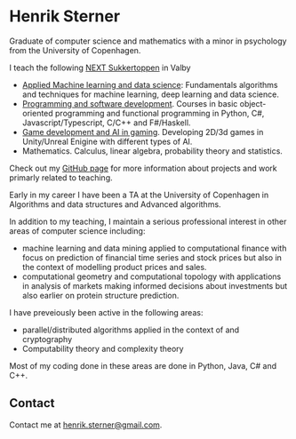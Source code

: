 # Henrik Sterner

Graduate of computer science and mathematics with a minor in psychology from the University of Copenhagen. 

I teach the following [NEXT Sukkertoppen](https://nextkbh.dk) in Valby 

- [Applied Machine learning and data science](https://henriksterner.github.io/IntelligenteSystemer/): Fundamentals algorithms and techniques for machine learning, deep learning and data science.
- [Programming and software development](https://henriksterner.github.io/P5Programmering/). Courses in basic object-oriented programming and functional programming in Python, C\#, Javascript/Typescript, C/C++ and F#/Haskell.
- [Game development and AI in gaming](https://henriksterner.github.io/Unity/).  Developing 2D/3d games in Unity/Unreal Enigine with different types of AI.
- Mathematics. Calculus, linear algebra, probability theory and statistics.

Check out my [GitHub page](http://www.github.com/HenrikSterner) for more information about projects and work primarly related to teaching.

Early in my career I have been a TA at the University of Copenhagen in Algorithms and data structures and Advanced algorithms.

In addition to my teaching, I maintain a serious professional interest in other areas of computer science including:

- machine learning and data mining applied to computational finance with focus on prediction of financial time series and stock prices but also in the context of modelling product prices and sales.
- computational geometry and computational topology with applications in analysis of markets making informed decisions about investments but also earlier on protein structure prediction.

I have preveiously been active in the following areas:
- parallel/distributed algorithms applied in the context of  and cryptography
- Computability theory and complexity theory
  
Most of my coding done in these areas are done in Python, Java, C\# and C++.

## Contact
Contact me at [henrik.sterner@gmail.com](henrik.sterner@gmail.com). 
